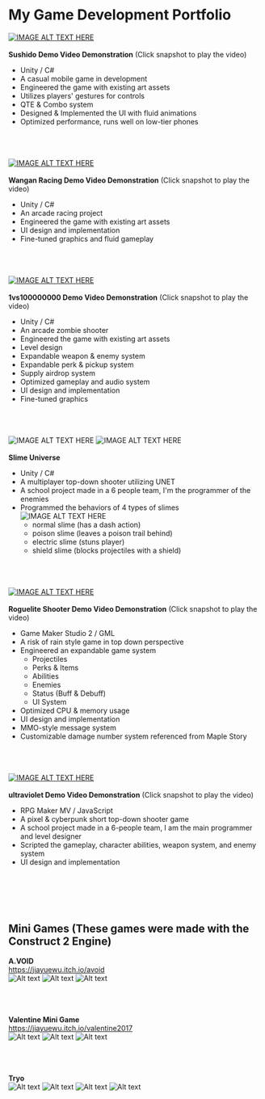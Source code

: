 # My Game Development Portfolio


[![IMAGE ALT TEXT HERE](screenshots/sushido1.png)](https://youtu.be/BLjaV7WUXTg)<br><br>
**Sushido Demo Video Demonstration** (Click snapshot to play the video)
-	Unity / C#
-	A casual mobile game in development
-	Engineered the game with existing art assets
- Utilizes players' gestures for controls
- QTE & Combo system
-	Designed & Implemented the UI with fluid animations
- Optimized performance, runs well on low-tier phones
<br><br><br><br>


[![IMAGE ALT TEXT HERE](https://img.youtube.com/vi/nqhbQj19tRQ/0.jpg)](https://www.youtube.com/watch?v=nqhbQj19tRQ)<br><br>
**Wangan Racing Demo Video Demonstration** (Click snapshot to play the video)
-	Unity / C#
-	An arcade racing project
-	Engineered the game with existing art assets
-	UI design and implementation
-	Fine-tuned graphics and fluid gameplay<br><br><br><br>


[![IMAGE ALT TEXT HERE](https://img.youtube.com/vi/PpnX-FK6KfM/0.jpg)](https://www.youtube.com/watch?v=PpnX-FK6KfM)<br><br>
**1vs100000000 Demo Video Demonstration** (Click snapshot to play the video)
-	Unity / C#
-	An arcade zombie shooter
-	Engineered the game with existing art assets
-	Level design
-	Expandable weapon & enemy system 
-	Expandable perk & pickup system
-	Supply airdrop system
-	Optimized gameplay and audio system
-	UI design and implementation
-	Fine-tuned graphics<br><br><br><br>


![IMAGE ALT TEXT HERE](screenshots/slimeuniverse1.png)
![IMAGE ALT TEXT HERE](screenshots/slimeuniverse2.png)<br><br>
**Slime Universe**
- Unity / C#
- A multiplayer top-down shooter utilizing UNET
- A school project made in a 6 people team, I'm the programmer of the enemies
- Programmed the behaviors of 4 types of slimes<br>
![IMAGE ALT TEXT HERE](screenshots/slimeuniverse3.png)<br>
  - normal slime (has a dash action)
  - poison slime (leaves a poison trail behind)
  - electric slime (stuns player)
  - shield slime (blocks projectiles with a shield)
  <br><br><br><br>


[![IMAGE ALT TEXT HERE](https://img.youtube.com/vi/1LGAKW8iWVs/0.jpg)](https://www.youtube.com/watch?v=1LGAKW8iWVs)<br><br>
**Roguelite Shooter Demo Video Demonstration** (Click snapshot to play the video)
- Game Maker Studio 2 / GML
- A risk of rain style game in top down perspective
- Engineered an expandable game system
  - Projectiles
  - Perks & Items
  - Abilities
  - Enemies
  - Status (Buff & Debuff)
  - UI System
- Optimized CPU & memory usage
- UI design and implementation
- MMO-style message system
- Customizable damage number system referenced from Maple Story
<br><br><br><br>


[![IMAGE ALT TEXT HERE](https://img.youtube.com/vi/cnKpbyFCbyo/0.jpg)](https://www.youtube.com/watch?v=cnKpbyFCbyo)<br><br>
**ultraviolet Demo Video Demonstration** (Click snapshot to play the video)
- RPG Maker MV / JavaScript
- A pixel & cyberpunk short top-down shooter game
- A school project made in a 6-people team, I am the main programmer and level designer
- Scripted the gameplay, character abilities, weapon system, and enemy system
- UI design and implementation


<br><br><br><br>
## Mini Games (These games were made with the Construct 2 Engine)
**A.VOID**<br>
https://jiayuewu.itch.io/avoid<br>
![Alt text](screenshots/avoid1.png) ![Alt text](screenshots/avoid2.png) ![Alt text](screenshots/avoid3.png) <br><br><br><br>

**Valentine Mini Game**<br>
https://jiayuewu.itch.io/valentine2017<br>
![Alt text](screenshots/valentine1.png) ![Alt text](screenshots/valentine2.png) ![Alt text](screenshots/valentine3.png) <br><br><br><br>

**Tryo**<br>
![Alt text](screenshots/tryo1.png) ![Alt text](screenshots/tryo2.png) ![Alt text](screenshots/tryo3.png) ![Alt text](screenshots/tryo4.png)
